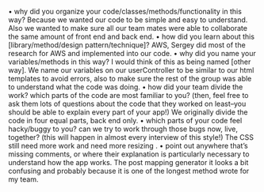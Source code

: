 •	why did you organize your code/classes/methods/functionality in this way?
Because we wanted our code to be simple and easy to understand. Also we wanted to make sure all our team mates were able to collaborate the same amount of front end and back end.
•	how did you learn about this [library/method/design pattern/technique]?
AWS, Sergey did most of the research for AWS and implemented into our code. 
•	why did you name your variables/methods in this way? I would think of this as being named [other way].
We name our variables on our userController to be similar to our html templates to avoid errors, also to make sure the rest of the group was able to understand what the code was doing.
•	how did your team divide the work? which parts of the code are most familiar to you? (then, feel free to ask them lots of questions about the code that they worked on least–you should be able to explain every part of your app!)
We originally divide the code in four equal parts, back end only. 
•	which parts of your code feel hacky/buggy to you? can we try to work through those bugs now, live, together? (this will happen in almost every interview of this style!)
The CSS still need more work and need more resizing .
•	point out anywhere that’s missing comments, or where their explanation is particularly necessary to understand how the app works.
The post mapping generator it looks a bit confusing and probably because it is one of the longest method wrote for my team. 
